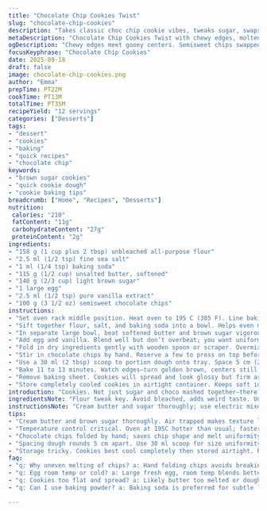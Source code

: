 ```yaml
---
title: "Chocolate Chip Cookies Twist"
slug: "chocolate-chip-cookies"
description: "Takes classic choc chip cookie vibes, tweaks sugar, swaps dark choc for semisweet, and slightly shifts baking to catch that chewy edge without drying out. Flour and leavener amounts adjusted to keep structure but add softness. Simple, quick cookie dough—no fridge waits. The smell hits sweet and buttery, melting chips scattered unevenly. Crispy edges with molten centers. Perfect to grab quickly from oven while warm. A pinch more salt wakes flavors. Hands-on tips for handling warm dough and avoiding flat spreads. Mid-size scoops to keep cookies hefty yet bake evenly."
metaDescription: "Chocolate Chip Cookies Twist with chewy edges, molten centers, brown sugar tweaked, semisweet chips, quick dough; no fridge wait, crispy outside, soft inside."
ogDescription: "Chewy edges meet gooey centers. Semisweet chips swapped in. No fridge wait—grab warm, soft cookies fresh from oven, with buttery scents and melty chips on top."
focusKeyphrase: "Chocolate Chip Cookies"
date: 2025-09-18
draft: false
image: chocolate-chip-cookies.png
author: "Emma"
prepTime: PT22M
cookTime: PT13M
totalTime: PT35M
recipeYield: "12 servings"
categories: ["Desserts"]
tags:
- "dessert"
- "cookies"
- "baking"
- "quick recipes"
- "chocolate chip"
keywords:
- "brown sugar cookies"
- "quick cookie dough"
- "cookie baking tips"
breadcrumb: ["Home", "Recipes", "Desserts"]
nutrition: 
 calories: "210"
 fatContent: "11g"
 carbohydrateContent: "27g"
 proteinContent: "2g"
ingredients:
- "158 g (1 cup plus 2 tbsp) unbleached all-purpose flour"
- "2.5 ml (1/2 tsp) fine sea salt"
- "1 ml (1/4 tsp) baking soda"
- "115 g (1/2 cup) unsalted butter, softened"
- "140 g (2/3 cup) light brown sugar"
- "1 large egg"
- "2.5 ml (1/2 tsp) pure vanilla extract"
- "100 g (3 1/2 oz) semisweet chocolate chips"
instructions:
- "Set oven rack middle position. Heat oven to 195 C (385 F). Line baking sheet with parchment or silicone mat."
- "Sift together flour, salt, and baking soda into a bowl. Helps even mixing and avoids clumps; don’t skip."
- "In separate large bowl, beat softened butter and brown sugar vigorously until pale, fluffy—about 3 minutes. The creaming traps air, key for texture."
- "Add egg and vanilla. Blend well but don’t overbeat; you want uniform mixture without breaking down air bubbles."
- "Fold in dry ingredients gently with wooden spoon or scraper. Overmixing leads to tough cookies. Scrape bowl sides clean."
- "Stir in chocolate chips by hand. Reserve a few to press on top before baking if you want those eye-catching melty specks."
- "Use a 30 ml (2 tbsp) scoop to portion dough onto tray. Space 5 cm (2 inches) apart. Flatten rounds slightly using fingertips—wet them if dough’s sticky to avoid finger marks."
- "Bake 11 to 13 minutes. Watch edges—turn golden brown, centers still soft, middle barely set. Don’t wait for cracks on top, those mean overbaked. Oven temps vary; rely on visual cues."
- "Remove baking sheet. Cookies will spread and look glossy but firm as they cool. Transfer to wire rack after 3 minutes to finish cooling and keep crisp edges."
- "Store completely cooled cookies in airtight container. Keeps soft inside, crunchy outside. Reheat briefly for gooey chip effect."
introduction: "Cookies. Not just sugar and choco mashed together—there’s art there if you care. Learned from burnt edges, flat blobs, rubbery middles. Switched dark chocolate to semisweet for balance; found dark too intense, masked sugars and butter notes. Adjusted sugar down a bit—too much brown sugar makes dough floppy, spreads too thin. Flour? Tweak by small amount to tune chewiness vs cakiness. Baking soda—tiny pinch does magic. Preheating oven hotter than usual speeds crust formation, traps gooey center longer. Parchment is non-negotiable; clean bottoms, no scorching. Scoop dough cold edges or room temp varies feel strongly on spread volume. Cracks or smooth tops clue on baking stage. These tips—over years kitchen chaos, trial, failure, triumph."
ingredientsNote: "Flour tweak key. Avoid bleached, adds weird taste. Unbleached all-purpose standard gives chew without density. Brown sugar—not packed but lightly spooned to avoid too soft dough. Butter must be softened, not melted—melting kills aeration, leads to flat cookies. Egg, fresh large size, brings moisture and binding. Vanilla extract—1/2 tsp enough; >1 can overpower. Semisweet chips preferred here for balanced sweetness; chopped chocolate can be swapped but expect less uniform melt. Salt brings out all flavors—a must, even if using salted butter, reduce accordingly. Baking soda for slight lift and browning; don’t replace with baking powder directly or risk bitterness. If dairy intolerant, swap butter for vegan margarine with similar fat content—results vary, more spready dough, watch oven closely."
instructionsNote: "Cream butter and sugar thoroughly; use electric mixer or vigorous hand beating. This step incorporates air yielding lighter texture. Adding egg and vanilla next keeps emulsion intact. Gentle folding of flour prevents gluten formation, tougher cookies. Chocolate chips folded last to avoid breaking. Scooping same size ensures even baking. Parchment sheets recommended—prevents sticking and cleans baking surface, no greasing. Flatten dough balls for uniform thickness—helps control spread. Baking time not fixed—start checking at 11 minutes. Edges set and golden means ready, centers slightly shiny but stable. Remove early if unsure; cookies continue cooking on hot pan, prevents dryness. Cooling on racks stops soggy bottoms and keeps texture crunchy on edges, soft inside. Store airtight to maintain freshness but expect slight texture change after a day; reheat for melty chip touch."
tips:
- "Cream butter and brown sugar thoroughly. Air trapped makes texture lighter, stops dense bites. Butter softened not melted only; melted butter kills rise and causes spread. Vigorous mixing, 3 minutes minimum, pale color means ready. Flour folded last slow; overmix flour makes tough dough. Folding preserves air pockets important for chewiness without crumbling."
- "Temperature control critical. Oven at 195C hotter than usual; faster crust seals edges moist. Watch edges turn golden, center still soft, almost jiggly but mostly set. No cracks on top; cracks mean overbake, dry cookie. Remove early if unsure. Cookies continue cooking on sheet once out—carryover heat works magic here."
- "Chocolate chips folded by hand; saves chip shape and melt uniformity. Reserve some chips for pressing on top before bake; melty look shows fresh gooeyness. Semisweet chips balance sugar beat down from brown sugar cut. Dark chocolate too intense, hides butter notes and subtle sweetness. Use coarse flakes if you want chunkier pockets."
- "Spacing dough rounds 5 cm apart. Use 30 ml scoop for size uniformity; smaller or bigger messes bake times and spreading. Flatten dough balls slightly - finger tips wet if dough sticky prevents finger dimple marks. Dough cold vs room temp strongly affects spread; cold dough spreads less but slows baking. Experiment with temps if flat cookies plague kitchen."
- "Storage tricky. Cookies best cool completely then stored airtight. Retain outer crunch, soft inside after day. Reheat briefly to revive melty chips. Leftover dough can be cold stored max 48 hrs but expect longer baking time. Butter type swap: vegan margarine works but spread and texture change—watch oven strongly and maybe chill dough longer."
faq:
- "q: Why uneven melting of chips? a: Hand folding chips avoids breaking; pressing few on top helps. Semisweet melts evenly but bigger chips or chunks melt spotty. Dark chocolate chunks? Less uniform, uneven melt colors."
- "q: Egg room temp or cold? a: Large fresh egg, room temp blends better, keeps emulsion. Cold egg can cause butter sugar mix to seize. If cold egg, beat separately then add slowly. Egg adds moisture and helps bind, no substitute with liquid else dough changes texture."
- "q: Cookies too flat and spread? a: Likely butter too melted or dough too warm. Use softened, not melted butter; chill dough 10 mins if sticky. Also flour amount too low can cause too thin spread. Baking soda does lift but slight - too much causes odd flavor or collapsing. Parchment prevents sticking but won't stop spread."
- "q: Can I use baking powder? a: Baking soda is preferred for subtle lift and browning. Baking powder can make taste bitter or make cookie cakey. If swap, reduce amount by half and expect different texture; test batch recommended. Baking soda reacts with brown sugar acidity here."

---
```

